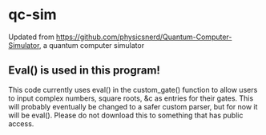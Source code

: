 # qc-sim
Updated from https://github.com/physicsnerd/Quantum-Computer-Simulator, a quantum computer simulator

## Eval() is used in this program!

This code currently uses eval() in the custom_gate() function to allow users to input complex numbers, square roots, &c as entries for their gates. This will probably eventually be changed to a safer custom parser, but for now it will be eval(). Please do not download this to something that has public access. 
